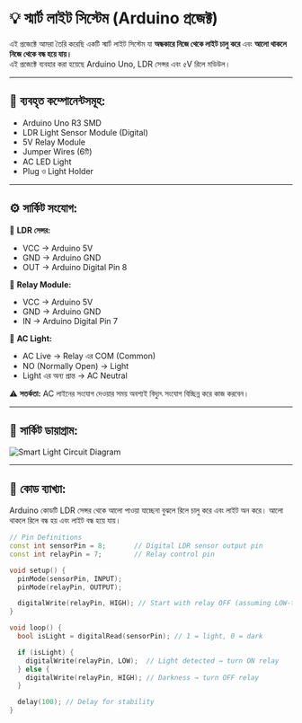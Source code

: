 # 💡 স্মার্ট লাইট সিস্টেম (Arduino প্রজেক্ট)

এই প্রজেক্টে আমরা তৈরি করেছি একটি স্মার্ট লাইট সিস্টেম যা **অন্ধকারে নিজে থেকে লাইট চালু করে** এবং **আলো থাকলে নিজে থেকে বন্ধ হয়ে যায়।**  
এই প্রজেক্টে ব্যবহার করা হয়েছে Arduino Uno, LDR সেন্সর এবং ৫V রিলে মডিউল।

---

## 🧰 ব্যবহৃত কম্পোনেন্টসমূহ:

- Arduino Uno R3 SMD  
- LDR Light Sensor Module (Digital)  
- 5V Relay Module  
- Jumper Wires (6টি)  
- AC LED Light  
- Plug ও Light Holder

---

## ⚙️ সার্কিট সংযোগ:

🔹 **LDR সেন্সর:**
- VCC → Arduino 5V  
- GND → Arduino GND  
- OUT → Arduino Digital Pin 8

🔹 **Relay Module:**
- VCC → Arduino 5V  
- GND → Arduino GND  
- IN → Arduino Digital Pin 7

🔹 **AC Light:**
- AC Live → Relay এর COM (Common)  
- NO (Normally Open) → Light  
- Light এর অন্য প্রান্ত → AC Neutral

⚠️ **সতর্কতা:** AC লাইনের সংযোগ দেওয়ার সময় অবশ্যই বিদ্যুৎ সংযোগ বিচ্ছিন্ন করে কাজ করবেন।

---

## 🔌 সার্কিট ডায়াগ্রাম:

![Smart Light Circuit Diagram]()

---

## 📄 কোড ব্যাখ্যা:

Arduino কোডটি LDR সেন্সর থেকে আলো পাওয়া যাচ্ছেনা বুঝলে রিলে চালু করে এবং লাইট অন করে। আলো থাকলে রিলে বন্ধ হয় এবং লাইট বন্ধ হয়ে যায়।

```cpp
// Pin Definitions
const int sensorPin = 8;       // Digital LDR sensor output pin
const int relayPin = 7;        // Relay control pin

void setup() {
  pinMode(sensorPin, INPUT);
  pinMode(relayPin, OUTPUT);

  digitalWrite(relayPin, HIGH); // Start with relay OFF (assuming LOW-triggered)
}

void loop() {
  bool isLight = digitalRead(sensorPin); // 1 = light, 0 = dark

  if (isLight) {
    digitalWrite(relayPin, LOW);  // Light detected → turn ON relay
  } else {
    digitalWrite(relayPin, HIGH); // Darkness → turn OFF relay
  }

  delay(100); // Delay for stability
}

